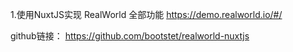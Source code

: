 1.使用NuxtJS实现 RealWorld 全部功能 https://demo.realworld.io/#/

github链接： https://github.com/bootstet/realworld-nuxtjs